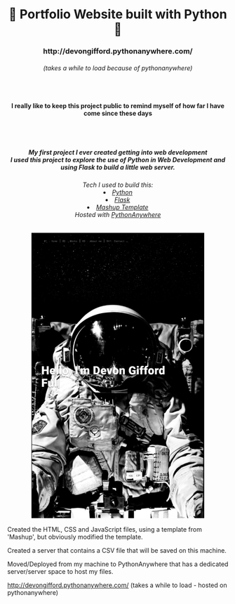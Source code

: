 <!-- Introduction Text -->
<div align="center">
    <h1>👋 Portfolio Website built with Python 👋 </h1>
    <h3> http://devongifford.pythonanywhere.com/ </h3>
    <h6> (takes a while to load because of pythonanywhere) </h6>
    <br>
    <h4>I really like to keep this project public to remind myself of how far I have come since these days </h4>
    <br>
    <br>
    <h5>
        My first project I ever created getting into web development <br>I used this project to explore the use of Python in Web Development and using Flask to build a little web server.
        <h6>
            Tech I used to build this:
                <li> <a href="https://www.python.org/">Python</a> 
                <li> <a href="https://flask.palletsprojects.com/">Flask</a> 
                <li> <a href="http://mashup-template.com/">Mashup Template </a>
                <br>
            Hosted with <a href="https://www.pythonanywhere.com/">PythonAnywhere</a> <br>
        </h6>
    </h5>
</div>


<p align='center'>
    <img src="z-ReadMe-media\FrontPage.png" alt="Demo" title="DemoImage" height="650">
</p>

Created the HTML, CSS and JavaScript files, using a template from 'Mashup', but obviously modified the template.

Created a server that contains a CSV file that will be saved on this machine.

Moved/Deployed from my machine to PythonAnywhere that has a dedicated server/server space to host my files.



http://devongifford.pythonanywhere.com/
(takes a while to load - hosted on pythonanywhere)